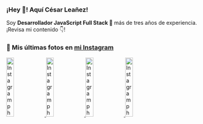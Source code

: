 <h3>¡Hey 👋! Aquí César Leañez!</h3>

<p>Soy <strong>Desarrollador JavaScript Full Stack 🚀</strong> más de tres años de experiencia.<br />¡Revisa mi contenido 👇!</p>

### 📸 Mis últimas fotos en [mi Instagram](https://instagram.com/cele)


<a href='https://instagram.com/p/C1UpuSGLQiG' target='_blank'>
  <img width='20%' src='https://scontent-lhr8-2.cdninstagram.com/v/t51.29350-15/412513918_1325803934584302_4400498733289087214_n.jpg?stp=dst-jpg_e15&_nc_ht=scontent-lhr8-2.cdninstagram.com&_nc_cat=106&_nc_ohc=xDW250DT0k4Q7kNvgEavAlq&edm=APU89FABAAAA&ccb=7-5&oh=00_AYCxe2jY7xDmOstr-svUxt7LR0Acga9p-JVodjb1IIxqPg&oe=6696629D&_nc_sid=bc0c2c' alt='Instagram photo' />
</a>
<a href='https://instagram.com/p/CzMY3lzxgmx' target='_blank'>
  <img width='20%' src='https://scontent-lhr6-1.cdninstagram.com/v/t51.29350-15/398916226_819142863293745_2426123683154743297_n.webp?stp=dst-jpg_e35&_nc_ht=scontent-lhr6-1.cdninstagram.com&_nc_cat=109&_nc_ohc=ImXGoMsU7gAQ7kNvgFZHr5Y&edm=APU89FABAAAA&ccb=7-5&oh=00_AYCBYItzoW3FCg6DiCxIMLVTIGlGOjKY4rqiSaG5jGI0qg&oe=6696618C&_nc_sid=bc0c2c' alt='Instagram photo' />
</a>
<a href='https://instagram.com/p/CygbQv4uqxM' target='_blank'>
  <img width='20%' src='https://scontent-lhr6-1.cdninstagram.com/v/t51.29350-15/391525959_236593062741789_5868561716480810596_n.webp?stp=dst-jpg_e35&_nc_ht=scontent-lhr6-1.cdninstagram.com&_nc_cat=109&_nc_ohc=tZWjTNGdgowQ7kNvgGy3vSD&edm=APU89FABAAAA&ccb=7-5&oh=00_AYAYEdj7yYzSBTZLBfxSpxkK832EzyhNA28vjrlw_RVb5g&oe=669667C8&_nc_sid=bc0c2c' alt='Instagram photo' />
</a>
<a href='https://instagram.com/p/CxTmOF6vN8M' target='_blank'>
  <img width='20%' src='https://scontent-lhr6-1.cdninstagram.com/v/t51.29350-15/378565944_323878180141713_8920720304536029091_n.jpg?stp=dst-jpg_e15&_nc_ht=scontent-lhr6-1.cdninstagram.com&_nc_cat=109&_nc_ohc=R9sk9PzkaOgQ7kNvgF58Kra&edm=APU89FABAAAA&ccb=7-5&oh=00_AYCf6nTQRwUCyfsysTLd5XAFNPd8sYGBQrMyYug7Ck-P9Q&oe=66966192&_nc_sid=bc0c2c' alt='Instagram photo' />
</a>
